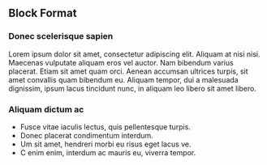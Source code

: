 ## Block Format

### Donec scelerisque sapien

Lorem ipsum dolor sit amet, consectetur adipiscing elit. Aliquam at nisi nisi. Maecenas vulputate aliquam eros vel auctor. Nam bibendum varius placerat. Etiam sit amet quam orci. Aenean accumsan ultrices turpis, sit amet convallis quam bibendum eu. Aliquam tempor, dui a malesuada dignissim, ipsum lacus tincidunt nunc, in aliquam leo libero sit amet libero.

### Aliquam dictum ac

* Fusce vitae iaculis lectus, quis pellentesque turpis.
* Donec placerat condimentum interdum.
* Um sit amet, hendreri morbi eu risus eget lacus ve.
* C enim enim, interdum ac mauris eu, viverra tempor.
